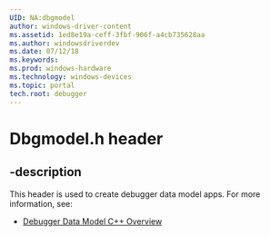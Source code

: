 ```yaml
---
UID: NA:dbgmodel
author: windows-driver-content
ms.assetid: 1ed8e19a-ceff-3fbf-906f-a4cb735628aa
ms.author: windowsdriverdev
ms.date: 07/12/18
ms.keywords: 
ms.prod: windows-hardware
ms.technology: windows-devices
ms.topic: portal
tech.root: debugger
---
```


# Dbgmodel.h header


## -description


This header is used to create debugger data model apps. For more information, see:

- [Debugger Data Model C++ Overview](https://docs.microsoft.com/windows-hardware/drivers/debugger/data-model-cpp-overview)
